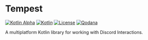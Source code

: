 # Tempest

[![Kotlin Alpha](https://kotl.in/badges/alpha.svg)](https://kotlinlang.org/docs/components-stability.html)
[![Kotlin](https://img.shields.io/badge/kotlin-1.8.0-blue.svg?logo=kotlin)](http://kotlinlang.org)
[![License](https://img.shields.io/github/license/TempestProject/Tempest)](https://www.gnu.org/licenses/agpl-3.0.en.html)
[![Qodana](https://github.com/TempestProject/Tempest/actions/workflows/code_quality.yml/badge.svg)](https://github.com/drakon64/Tempest/actions/workflows/code_quality.yml)

A multiplatform Kotlin library for working with Discord Interactions.
